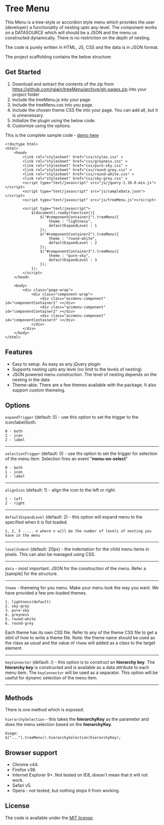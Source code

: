 # Tree Menu

This Menu is a tree-style or accordion style menu which provides the user (developer) a functionality of nesting upto any-level. The component works on a DATASOURCE which will should be a JSON and the menu us constructed dynamically. There is no restriction on the depth of nesting.

The code is purely written in HTML, JS, CSS and the data is in JSON format.

The project scaffolding contains the below structure:


## Get Started

1. Download and extract the contents of the zip from <https://github.com/rgjain/treeMenu/archive/gh-pages.zip>  into your project folder
2. Include the treeMenu.js into your page.
3. Include the treeMenu.css into you page.
4. Include the chosen theme CSS file into your page. You can add all, but it is unnecessary.
5. Initialize the plugin using the below code.
6. Customize using the options.

This is the complete sample code - [demo here](http://rgjain.github.io/treeMenu)
```
<!doctype html>
<html>
	<head>
		<link rel="stylesheet" href="css/styles.css" >
		<link rel="stylesheet" href="css/greyness.css" >
		<link rel="stylesheet" href="css/pure-sky.css" >
		<link rel="stylesheet" href="css/round-grey.css" >
		<link rel="stylesheet" href="css/round-white.css" >
		<link rel="stylesheet" href="css/sky-grey.css" >
		<script type="text/javascript" src="js/jquery-1.10.0.min.js"></script>
		<script type="text/javascript" src="js/sampleData.json"></script>
		<script type="text/javascript" src="js/treeMenu.js"></script>
		
		<script type="text/javascript">
			$(document).ready(function(){
				$("#componentContainer1").treeMenu({
					theme : "lightness",
					defaultExpandLevel : 1
				});
				$("#componentContainer2").treeMenu({
					theme : "round-white",
					defaultExpandLevel : 2
				});
				$("#componentContainer3").treeMenu({
					theme : "pure-sky",
					defaultExpandLevel : 3
				});
			});
		</script>
	</head>
	
	<body>
		<div class="page-wrap">
			<div class="component-wrap">
				<div class="accmenu-component" id="componentContainer1" ></div>
				<div class="accmenu-component" id="componentContainer2" ></div>
				<div class="accmenu-component" id="componentContainer3" ></div>
			</div>
		</div>
	</body>
</html>
```

## Features

* Easy to setup. As easy as any jQuery plugin
* Supports nesting upto any level (no limit to the levels of nesting)
* JSON powered menu construction. The level of nesting depends on the nesting in the data
* Theme-able. There are a few themes available with the package. It also support custom themeing.


## Options

`expandTrigger` (default: 0) - use this option to set the trigger to the icon/label/both.
```
0 - both
1 - icon
2 - label
```

--------------

`selectionTrigger` (default: 0) - use ths option to set the trigger for selection of the menu item. Selection fires an event "**menu-on-select**"
```
0 - both
1 - icon
2 - label
```

-----------

`alignIcon` (default: 1) - align the icon to the left or right.
```
1 - left
2 - right
```

-----------

`defaultExpandLevel` (default: 2) - this option will expand menu to the specified when it is fist loaded. 
```
1, 2, 3 ..... n where n will be the number of levels of nesting you have in the menu
```

--------------

`levelIndent` (default: 20px) - the indentation for the child menu items in pixels. This can also be managed using CSS.

-------------

`data` - most important. JSON for the construction of the menu. Refer a [sample] for the structure.

--------------

`theme` - themeing for you menu. Make your menu look the way you want. We have provided a few pre-loaded themes.
```
1. lightness(default)
2. sky-grey
3. pure-sky
4. greyness
5. round-white
6. round-grey
```
Each theme has its own CSS file. Refer to any of the theme CSS file to get a stint of how to write a theme file. 
Note: the theme name should be used as the class as usual and the value of `theme` will added as a class to the target element.

------------

`keyConnector` (default: /) - this option is to construct an **hierarchy key**. The **hierarcky key** is constructed and is available as a data attribute to each menu item. The `keyConnector` will be used as a separator. This option will be useful for dynamc selection of the menu item.

------------


## Methods
There is one method which is exposed.

`hierarchySelection` - this takes the **hierarchyKey** as the parameter and does the menu selection based on the **hierarchyKey**.
```
Usage:
$("...").treeMenu().hierarchySelection(hierarchyKey);
```

## Browser support

* Chrome v44.
* Firefox v38.
* Internet Explorer 9+. Not tested on IE8, doesn't mean that it will not work.
* Safari v5.
* Opera - not tested, but nothing stops it from working. 


## License

The code is available under the [MIT license](LICENSE.txt).
